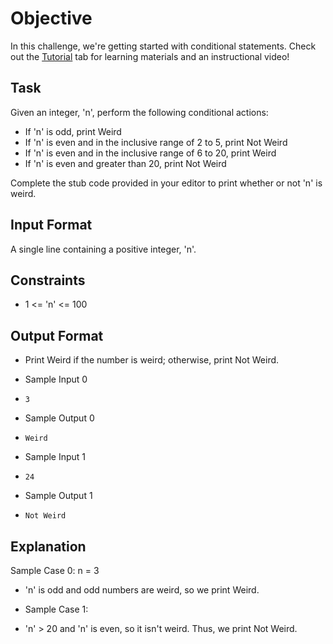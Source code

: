 # Objective
In this challenge, we're getting started with conditional statements. Check out the [Tutorial](https://www.hackerrank.com/challenges/30-conditional-statements/tutorial) tab for learning materials and an instructional video!

## Task
Given an integer, 'n', perform the following conditional actions:
* If 'n' is odd, print Weird
* If 'n' is even and in the inclusive range of 2 to 5, print Not Weird
* If 'n' is even and in the inclusive range of 6 to 20, print Weird
* If 'n' is even and greater than 20, print Not Weird

Complete the stub code provided in your editor to print whether or not 'n' is weird.

## Input Format
A single line containing a positive integer, 'n'.

## Constraints
 * 1 <= 'n' <= 100

## Output Format
* Print Weird if the number is weird; otherwise, print Not Weird.
 
* Sample Input 0
*     3

* Sample Output 0
*     Weird

* Sample Input 1
*     24
 
* Sample Output 1
*     Not Weird

## Explanation
Sample Case 0: n = 3
* 'n' is odd and odd numbers are weird, so we print Weird.

* Sample Case 1:
* 'n' > 20 and 'n' is even, so it isn't weird. Thus, we print Not Weird.
